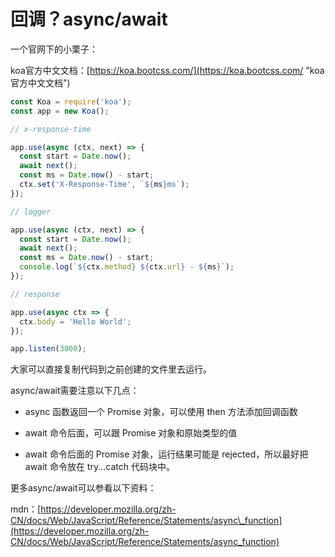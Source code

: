 # 回调？async/await

一个官网下的小栗子：

koa官方中文文档：[https://koa.bootcss.com/](https://koa.bootcss.com/ "koa官方中文文档")

```js
const Koa = require('koa');
const app = new Koa();

// x-response-time

app.use(async (ctx, next) => {
  const start = Date.now();
  await next();
  const ms = Date.now() - start;
  ctx.set('X-Response-Time', `${ms}ms`);
});

// logger

app.use(async (ctx, next) => {
  const start = Date.now();
  await next();
  const ms = Date.now() - start;
  console.log(`${ctx.method} ${ctx.url} - ${ms}`);
});

// response

app.use(async ctx => {
  ctx.body = 'Hello World';
});

app.listen(3000);
```

大家可以直接复制代码到之前创建的文件里去运行。

async/await需要注意以下几点：

* async 函数返回一个 Promise 对象，可以使用 then 方法添加回调函数

* await 命令后面，可以跟 Promise 对象和原始类型的值

* await 命令后面的 Promise 对象，运行结果可能是 rejected，所以最好把 await 命令放在 try...catch 代码块中。

更多async/await可以参看以下资料：

mdn：[https://developer.mozilla.org/zh-CN/docs/Web/JavaScript/Reference/Statements/async\_function](https://developer.mozilla.org/zh-CN/docs/Web/JavaScript/Reference/Statements/async_function)


